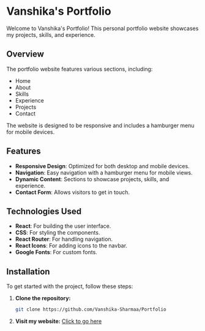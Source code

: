 # Vanshika's Portfolio

Welcome to Vanshika's Portfolio! This personal portfolio website showcases my projects, skills, and experience.

## Overview

The portfolio website features various sections, including:
- Home
- About
- Skills
- Experience
- Projects
- Contact

The website is designed to be responsive and includes a hamburger menu for mobile devices.

## Features

- **Responsive Design**: Optimized for both desktop and mobile devices.
- **Navigation**: Easy navigation with a hamburger menu for mobile views.
- **Dynamic Content**: Sections to showcase projects, skills, and experience.
- **Contact Form**: Allows visitors to get in touch.

## Technologies Used

- **React**: For building the user interface.
- **CSS**: For styling the components.
- **React Router**: For handling navigation.
- **React Icons**: For adding icons to the navbar.
- **Google Fonts**: For custom fonts.

## Installation

To get started with the project, follow these steps:

1. **Clone the repository:**

   ```bash
   git clone https://github.com/Vanshika-Sharmaa/Portfolio

2. **Visit my website:**
   [Click to go here](https://vanshika-sharmaa.github.io/Portfolio/)
   
